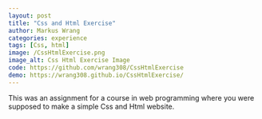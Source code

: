 ```yaml
---
layout: post
title: "Css and Html Exercise"
author: Markus Wrang
categories: experience
tags: [Css, html]
image: /CssHtmlExercise.png
image_alt: Css Html Exercise Image
code: https://github.com/wrang308/CssHtmlExercise
demo: https://wrang308.github.io/CssHtmlExercise/
---
```

This was an assignment for a course in web programming where you were supposed to
make a simple Css and Html website.
